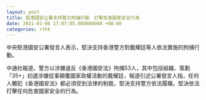 ```yaml
---
layout: post
title: 駐港國安公署支持警方拘捕行動　打擊危害國家安全行為
date: 2021-01-06 17:07:05.000000000 +08:00
categories: rthk
---
```


中央駐港國安公署發言人表示，堅決支持香港警方對戴耀廷等人依法實施的拘捕行動。

中通社報道，警方以涉嫌違反《香港國安法》拘捕53人，其中包括組織、策劃「35+」初選涉嫌從事顛覆國家政權活動的戴耀廷，報道引述公署發言人指，任何人觸犯《香港國安法》都必須受到法律的制裁，堅決支持警方依法履職，堅決依法打擊任何危害國家安全的行為。
